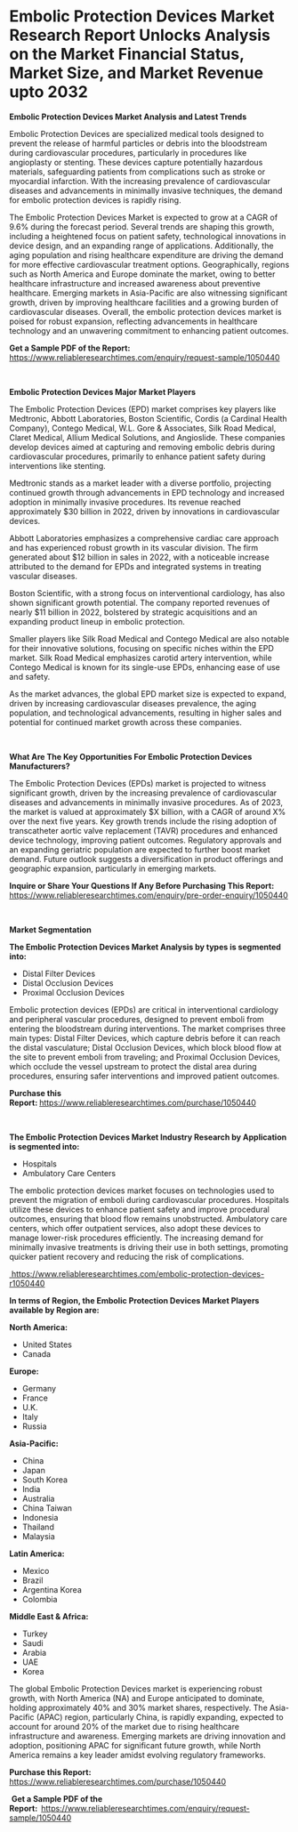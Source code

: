 <p><h1>Embolic Protection Devices Market Research Report Unlocks Analysis on the Market Financial Status, Market Size, and Market Revenue upto 2032</h1></p><p><strong>Embolic Protection Devices Market Analysis and Latest Trends</strong></p>
<p><p>Embolic Protection Devices are specialized medical tools designed to prevent the release of harmful particles or debris into the bloodstream during cardiovascular procedures, particularly in procedures like angioplasty or stenting. These devices capture potentially hazardous materials, safeguarding patients from complications such as stroke or myocardial infarction. With the increasing prevalence of cardiovascular diseases and advancements in minimally invasive techniques, the demand for embolic protection devices is rapidly rising.</p><p>The Embolic Protection Devices Market is expected to grow at a CAGR of 9.6% during the forecast period. Several trends are shaping this growth, including a heightened focus on patient safety, technological innovations in device design, and an expanding range of applications. Additionally, the aging population and rising healthcare expenditure are driving the demand for more effective cardiovascular treatment options. Geographically, regions such as North America and Europe dominate the market, owing to better healthcare infrastructure and increased awareness about preventive healthcare. Emerging markets in Asia-Pacific are also witnessing significant growth, driven by improving healthcare facilities and a growing burden of cardiovascular diseases. Overall, the embolic protection devices market is poised for robust expansion, reflecting advancements in healthcare technology and an unwavering commitment to enhancing patient outcomes.</p></p>
<p><strong>Get a Sample PDF of the Report:&nbsp;</strong> <a href="https://www.reliableresearchtimes.com/enquiry/request-sample/1050440?utm_campaign=2657&utm_medium=2&utm_source=Github&utm_content=ia&utm_term=13042025&utm_id=embolic-protection-devices">https://www.reliableresearchtimes.com/enquiry/request-sample/1050440</a></p>
<p>&nbsp;</p>
<p><strong>Embolic Protection Devices Major Market Players</strong></p>
<p><p>The Embolic Protection Devices (EPD) market comprises key players like Medtronic, Abbott Laboratories, Boston Scientific, Cordis (a Cardinal Health Company), Contego Medical, W.L. Gore & Associates, Silk Road Medical, Claret Medical, Allium Medical Solutions, and Angioslide. These companies develop devices aimed at capturing and removing embolic debris during cardiovascular procedures, primarily to enhance patient safety during interventions like stenting.</p><p>Medtronic stands as a market leader with a diverse portfolio, projecting continued growth through advancements in EPD technology and increased adoption in minimally invasive procedures. Its revenue reached approximately $30 billion in 2022, driven by innovations in cardiovascular devices. </p><p>Abbott Laboratories emphasizes a comprehensive cardiac care approach and has experienced robust growth in its vascular division. The firm generated about $12 billion in sales in 2022, with a noticeable increase attributed to the demand for EPDs and integrated systems in treating vascular diseases.</p><p>Boston Scientific, with a strong focus on interventional cardiology, has also shown significant growth potential. The company reported revenues of nearly $11 billion in 2022, bolstered by strategic acquisitions and an expanding product lineup in embolic protection.</p><p>Smaller players like Silk Road Medical and Contego Medical are also notable for their innovative solutions, focusing on specific niches within the EPD market. Silk Road Medical emphasizes carotid artery intervention, while Contego Medical is known for its single-use EPDs, enhancing ease of use and safety.</p><p>As the market advances, the global EPD market size is expected to expand, driven by increasing cardiovascular diseases prevalence, the aging population, and technological advancements, resulting in higher sales and potential for continued market growth across these companies.</p></p>
<p>&nbsp;</p>
<p><strong>What Are The Key Opportunities For Embolic Protection Devices Manufacturers?</strong></p>
<p><p>The Embolic Protection Devices (EPDs) market is projected to witness significant growth, driven by the increasing prevalence of cardiovascular diseases and advancements in minimally invasive procedures. As of 2023, the market is valued at approximately $X billion, with a CAGR of around X% over the next five years. Key growth trends include the rising adoption of transcatheter aortic valve replacement (TAVR) procedures and enhanced device technology, improving patient outcomes. Regulatory approvals and an expanding geriatric population are expected to further boost market demand. Future outlook suggests a diversification in product offerings and geographic expansion, particularly in emerging markets.</p></p>
<p><strong>Inquire or Share Your Questions If Any Before Purchasing This Report:</strong> <a href="https://www.reliableresearchtimes.com/enquiry/pre-order-enquiry/1050440?utm_campaign=2657&utm_medium=2&utm_source=Github&utm_content=ia&utm_term=13042025&utm_id=embolic-protection-devices">https://www.reliableresearchtimes.com/enquiry/pre-order-enquiry/1050440</a></p>
<p>&nbsp;</p>
<p><strong>Market Segmentation</strong></p>
<p><strong>The Embolic Protection Devices Market Analysis by types is segmented into:</strong></p>
<p><ul><li>Distal Filter Devices</li><li>Distal Occlusion Devices</li><li>Proximal Occlusion Devices</li></ul></p>
<p><p>Embolic protection devices (EPDs) are critical in interventional cardiology and peripheral vascular procedures, designed to prevent emboli from entering the bloodstream during interventions. The market comprises three main types: Distal Filter Devices, which capture debris before it can reach the distal vasculature; Distal Occlusion Devices, which block blood flow at the site to prevent emboli from traveling; and Proximal Occlusion Devices, which occlude the vessel upstream to protect the distal area during procedures, ensuring safer interventions and improved patient outcomes.</p></p>
<p><strong>Purchase this Report:&nbsp;</strong><a href="https://www.reliableresearchtimes.com/purchase/1050440?utm_campaign=2657&utm_medium=2&utm_source=Github&utm_content=ia&utm_term=13042025&utm_id=embolic-protection-devices">https://www.reliableresearchtimes.com/purchase/1050440</a></p>
<p>&nbsp;</p>
<p><strong>The Embolic Protection Devices Market Industry Research by Application is segmented into:</strong></p>
<p><ul><li>Hospitals</li><li>Ambulatory Care Centers</li></ul></p>
<p><p>The embolic protection devices market focuses on technologies used to prevent the migration of emboli during cardiovascular procedures. Hospitals utilize these devices to enhance patient safety and improve procedural outcomes, ensuring that blood flow remains unobstructed. Ambulatory care centers, which offer outpatient services, also adopt these devices to manage lower-risk procedures efficiently. The increasing demand for minimally invasive treatments is driving their use in both settings, promoting quicker patient recovery and reducing the risk of complications.</p></p>
<p><a href="https://www.reliableresearchtimes.com/embolic-protection-devices-r1050440?utm_campaign=2657&utm_medium=2&utm_source=Github&utm_content=ia&utm_term=13042025&utm_id=embolic-protection-devices">&nbsp;https://www.reliableresearchtimes.com/embolic-protection-devices-r1050440</a></p>
<p><strong>In terms of Region, the Embolic Protection Devices Market Players available by Region are:</strong></p>
<p>
    <p> <strong> North America: </strong>
        <ul>
            <li>United States</li>
            <li>Canada</li>
        </ul>
        </p> 
    <p> <strong> Europe: </strong>
        <ul>
            <li>Germany</li>
            <li>France</li>
            <li>U.K.</li>
            <li>Italy</li>
            <li>Russia</li>
        </ul>
        </p> 
    <p> <strong> Asia-Pacific: </strong>
        <ul>
            <li>China</li>
            <li>Japan</li>
            <li>South Korea</li>
            <li>India</li>
            <li>Australia</li>
            <li>China Taiwan</li>
            <li>Indonesia</li>
            <li>Thailand</li>
            <li>Malaysia</li>
        </ul>
        </p> 
    <p> <strong> Latin America: </strong>
        <ul>
            <li>Mexico</li>
            <li>Brazil</li>
            <li>Argentina Korea</li>
            <li>Colombia</li>
        </ul>
        </p> 
    <p> <strong> Middle East & Africa: </strong>
        <ul>
            <li>Turkey</li>
            <li>Saudi</li>
            <li>Arabia</li>
            <li>UAE</li>
            <li>Korea</li>
        </ul>
    </p>
    </p>
<p><p>The global Embolic Protection Devices market is experiencing robust growth, with North America (NA) and Europe anticipated to dominate, holding approximately 40% and 30% market shares, respectively. The Asia-Pacific (APAC) region, particularly China, is rapidly expanding, expected to account for around 20% of the market due to rising healthcare infrastructure and awareness. Emerging markets are driving innovation and adoption, positioning APAC for significant future growth, while North America remains a key leader amidst evolving regulatory frameworks.</p></p>
<p><strong>Purchase this Report: </strong><a href="https://www.reliableresearchtimes.com/purchase/1050440?utm_campaign=2657&utm_medium=2&utm_source=Github&utm_content=ia&utm_term=13042025&utm_id=embolic-protection-devices">https://www.reliableresearchtimes.com/purchase/1050440</a></p>
<p>&nbsp;<strong>Get a Sample PDF of the Report:&nbsp;&nbsp;</strong><a href="https://www.reliableresearchtimes.com/enquiry/request-sample/1050440?utm_campaign=2657&utm_medium=2&utm_source=Github&utm_content=ia&utm_term=13042025&utm_id=embolic-protection-devices">https://www.reliableresearchtimes.com/enquiry/request-sample/1050440</a></p>
<p><strong></strong></p>
<p><p></p><p></p><p></p></p>